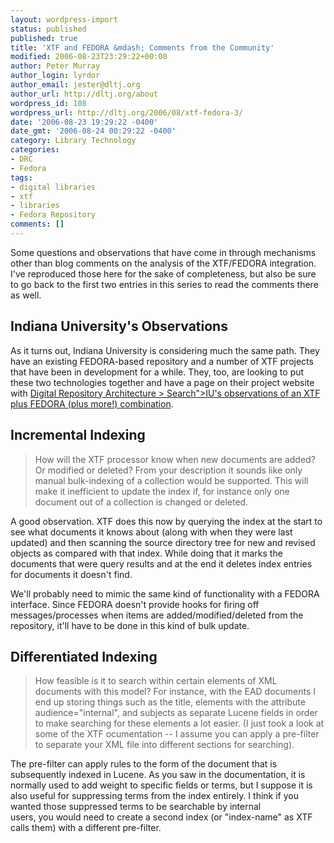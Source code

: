 ```yaml
---
layout: wordpress-import
status: published
published: true
title: 'XTF and FEDORA &mdash; Comments from the Community'
modified: 2006-08-23T23:29:22+00:00
author: Peter Murray
author_login: lyrdor
author_email: jester@dltj.org
author_url: http://dltj.org/about
wordpress_id: 108
wordpress_url: http://dltj.org/2006/08/xtf-fedora-3/
date: '2006-08-23 19:29:22 -0400'
date_gmt: '2006-08-24 00:29:22 -0400'
category: Library Technology
categories:
- DRC
- Fedora
tags:
- digital libraries
- xtf
- libraries
- Fedora Repository
comments: []
---
```

<p>Some questions and observations that have come in through mechanisms other than blog comments on the analysis of the XTF/FEDORA integration.  I've reproduced those here for the sake of completeness, but also be sure to go back to the first two entries in this series to read the comments there as well.</p>
<h2>Indiana University's Observations</h2>
<p>As it turns out, Indiana University is considering much the same path.  They have an existing FEDORA-based repository and a number of XTF projects that have been in development for a while.  They, too, are looking to put these two technologies together and have a page on their project website with <a href="http://wiki.dlib.indiana.edu/confluence/x/6wE" title="Digital Library Infrastructure"> Digital Repository Architecture > Search">IU's observations of an XTF plus FEDORA (plus more!) combination</a>.</p>
<h2>Incremental Indexing</h2>
<blockquote><p>
How will the XTF processor know when new documents are added? Or modified or deleted? From your description it sounds like only manual bulk-indexing of a collection would be supported. This will make it inefficient to update the index if, for instance only one document out of a collection is changed or deleted.
</p></blockquote>
<p>A good observation.  XTF does this now by querying the index at the start to see what documents it knows about (along with when they were last updated) and then scanning the source directory tree for new and revised objects as compared with that index.  While doing that it marks the documents that were query results and at the end it deletes index entries for documents it doesn't find.</p>
<p>We'll probably need to mimic the same kind of functionality with a FEDORA interface.  Since FEDORA doesn't provide hooks for firing off messages/processes when items are added/modified/deleted from the repository, it'll have to be done in this kind of bulk update.</p>
<h2>Differentiated Indexing</h2>
<blockquote><p>
How feasible is it to search within certain elements of XML documents with this model? For instance, with the EAD documents I end up storing things such as the title, elements with the attribute audience="internal", and subjects as separate Lucene fields in order to make searching for these elements a lot easier. (I just took a look at some of the XTF ocumentation -- I assume you can apply a pre-filter to separate your XML file into different sections for searching).
</p></blockquote>
<p>The pre-filter can apply rules to the form of the document that is subsequently indexed in Lucene.  As you saw in the documentation, it is normally used to add weight to specific fields or terms, but I suppose it is also useful for suppressing terms from the index entirely.  I think if you wanted those suppressed terms to be searchable by internal<br />
users, you would need to create a second index (or "index-name" as XTF calls them) with a different pre-filter.</p>
